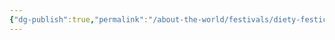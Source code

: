 ```yaml
---
{"dg-publish":true,"permalink":"/about-the-world/festivals/diety-festicals/festival-of-the-spirit-god/","tags":["Festivals","Diety","Spirit","Calander"]}
---
```


